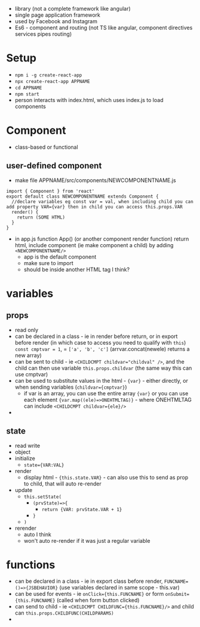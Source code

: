 * library (not a complete framework like angular)
* single page application framework
* used by Facebook and Instagram
* Es6 - component and routing (not TS like angular, component directives services pipes routing)
# Setup
* `npm i -g create-react-app`
* `npx create-react-app APPNAME`
* `cd APPNAME`
* `npm start`
* person interacts with index.html, which uses index.js to load components
# Component
* class-based or functional
## user-defined component
* make file APPNAME/src/components/NEWCOMPONENTNAME.js
```
import { Component } from 'react'
export default class NEWCOMPONENTNAME extends Component {
  //declare variables eg const var = val, when including child you can add property VAR={var} then in child you can access this.props.VAR
  render() {
    return (SOME HTML)
  }
}
```
* in app.js function App() (or another component render function) return html, include component (ie make component a child) by adding `<NEWCOMPONENTNAME/>` 
  * app is the default component
  * make sure to import
  * should be inside another HTML tag I think?
# variables
## props
* read only
* can be declared in a class - ie in render before return, or in export before render (in which case to access you need to qualify with `this`) `const cmptvar = 1`, = `['a', 'b', 'c']` (arrvar.concat(newele) returns a new array)
* can be sent to child - ie `<CHILDCMPT childvar="childval" />`, and the child can then use variable `this.props.childvar` (the same way this can use cmptvar)
* can be used to substitute values in the html - `{var}` - either directly, or when sending variables (`childvar={cmptvar}`)
  * if var is an array, you can use the entire array `{var}` or you can use each element `{var.map((ele)=>ONEHTMLTAG)}` - where ONEHTMLTAG can include `<CHILDCMPT childvar={ele}/>`
* 
## state
* read write
* object
* initialize
  * `state={VAR:VAL}`
* render
  * display html - `{this.state.VAR}` - can also use this to send as prop to child, that will auto re-render
* update
  * `this.setState(`
    * `(prvState)=>{`
      * `return {VAR: prvState.VAR + 1}`
    * `}`
  * `)`
* rerender
  * auto I think
  * won't auto re-render if it was just a regular variable
# functions
* can be declared in a class - ie in export class before render, `FUNCNAME=()=>{JSBEHAVIOR}` (use variables declared in same scope - this.var)
* can be used for events - ie `onClick={this.FUNCNAME}` or form `onSubmit={this.FUNCNAME}` (called when form button clicked)
* can send to child - ie `<CHILDCMPT CHILDFUNC={this.FUNCNAME}/>` and child can `this.props.CHILDFUNC(CHILDPARAMS)`
* 
